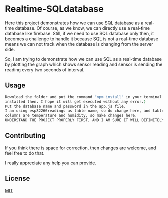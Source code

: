 # Realtime-SQLdatabase

Here this project demonstrates how we can use SQL database as a real-time database. Of course, as we know, we can directly use a real-time database like firebase. Still, if we need to use SQL database only then, it becomes a challenge to handle it because SQL is not a real-time database means we can not track when the database is changing from the server side. 

So, I am trying to demonstrate how we can use SQL as a real-time database by plotting the graph which shows sensor reading and sensor is sending the reading every two seconds of interval. 

## Usage

```bash
Download the folder and put the command "npm install" in your terminal (If you have
installed then. I hope it will get executed without any error.)
Put the database name and password in the app.js file.
I am using esp82266readings as table name, so do change here, and table
columns are temperature and humidity, so make changes here.
UNDERSTAND THE PROJECT PROPERLY FIRST, AND I AM SURE IT WILL DEFINITELY HELP YOU.

```

## Contributing
If you think there is space for correction, then changes are welcome, and feel free to do that.

I really appreciate any help you can provide.

## License
[MIT](https://choosealicense.com/licenses/mit/)
